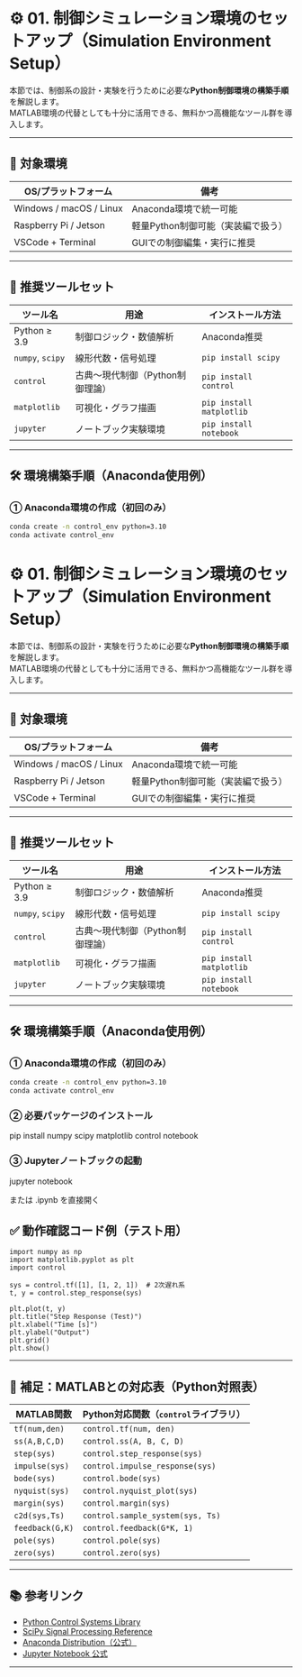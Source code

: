 # ⚙️ 01. 制御シミュレーション環境のセットアップ（Simulation Environment Setup）

本節では、制御系の設計・実験を行うために必要な**Python制御環境の構築手順**を解説します。  
MATLAB環境の代替としても十分に活用できる、無料かつ高機能なツール群を導入します。

---

## 🧩 対象環境

| OS/プラットフォーム | 備考 |
|----------------------|------|
| Windows / macOS / Linux | Anaconda環境で統一可能 |
| Raspberry Pi / Jetson | 軽量Python制御可能（実装編で扱う） |
| VSCode + Terminal     | GUIでの制御編集・実行に推奨 |

---

## 🐍 推奨ツールセット

| ツール名 | 用途 | インストール方法 |
|----------|------|------------------|
| Python ≥ 3.9 | 制御ロジック・数値解析 | Anaconda推奨 |
| `numpy`, `scipy` | 線形代数・信号処理 | `pip install scipy` |
| `control` | 古典〜現代制御（Python制御理論） | `pip install control` |
| `matplotlib` | 可視化・グラフ描画 | `pip install matplotlib` |
| `jupyter` | ノートブック実験環境 | `pip install notebook` |

---

## 🛠️ 環境構築手順（Anaconda使用例）

### ① Anaconda環境の作成（初回のみ）

```bash
conda create -n control_env python=3.10
conda activate control_env
```

# ⚙️ 01. 制御シミュレーション環境のセットアップ（Simulation Environment Setup）

本節では、制御系の設計・実験を行うために必要な**Python制御環境の構築手順**を解説します。  
MATLAB環境の代替としても十分に活用できる、無料かつ高機能なツール群を導入します。

---

## 🧩 対象環境

| OS/プラットフォーム | 備考 |
|----------------------|------|
| Windows / macOS / Linux | Anaconda環境で統一可能 |
| Raspberry Pi / Jetson | 軽量Python制御可能（実装編で扱う） |
| VSCode + Terminal     | GUIでの制御編集・実行に推奨 |

---

## 🐍 推奨ツールセット

| ツール名 | 用途 | インストール方法 |
|----------|------|------------------|
| Python ≥ 3.9 | 制御ロジック・数値解析 | Anaconda推奨 |
| `numpy`, `scipy` | 線形代数・信号処理 | `pip install scipy` |
| `control` | 古典〜現代制御（Python制御理論） | `pip install control` |
| `matplotlib` | 可視化・グラフ描画 | `pip install matplotlib` |
| `jupyter` | ノートブック実験環境 | `pip install notebook` |

---

## 🛠️ 環境構築手順（Anaconda使用例）

### ① Anaconda環境の作成（初回のみ）

```bash
conda create -n control_env python=3.10
conda activate control_env
```

### ② 必要パッケージのインストール
pip install numpy scipy matplotlib control notebook

### ③ Jupyterノートブックの起動
jupyter notebook

または .ipynb を直接開く

## ✅ 動作確認コード例（テスト用）
```
import numpy as np
import matplotlib.pyplot as plt
import control

sys = control.tf([1], [1, 2, 1])  # 2次遅れ系
t, y = control.step_response(sys)

plt.plot(t, y)
plt.title("Step Response (Test)")
plt.xlabel("Time [s]")
plt.ylabel("Output")
plt.grid()
plt.show()
```

---

## 🧠 補足：MATLABとの対応表（Python対照表）

| MATLAB関数       | Python対応関数（`control`ライブラリ） |
|------------------|----------------------------------------|
| `tf(num,den)`    | `control.tf(num, den)`                 |
| `ss(A,B,C,D)`    | `control.ss(A, B, C, D)`               |
| `step(sys)`      | `control.step_response(sys)`           |
| `impulse(sys)`   | `control.impulse_response(sys)`        |
| `bode(sys)`      | `control.bode(sys)`                    |
| `nyquist(sys)`   | `control.nyquist_plot(sys)`            |
| `margin(sys)`    | `control.margin(sys)`                  |
| `c2d(sys,Ts)`    | `control.sample_system(sys, Ts)`       |
| `feedback(G,K)`  | `control.feedback(G*K, 1)`             |
| `pole(sys)`      | `control.pole(sys)`                    |
| `zero(sys)`      | `control.zero(sys)`                    |

---

## 📚 参考リンク

- [Python Control Systems Library](https://python-control.readthedocs.io/)
- [SciPy Signal Processing Reference](https://docs.scipy.org/doc/scipy/reference/signal.html)
- [Anaconda Distribution（公式）](https://www.anaconda.com/products/distribution)
- [Jupyter Notebook 公式](https://jupyter.org/)

---












